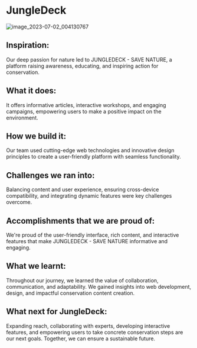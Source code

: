 # JungleDeck
![image_2023-07-02_004130767](https://github.com/vasuparmar03/JungleDeck/assets/105802362/311e53f7-687c-445e-b309-b2638d14c694)



## Inspiration:
Our deep passion for nature led to JUNGLEDECK - SAVE NATURE, a platform raising awareness, educating, and inspiring action for conservation. 

## What it does: 
It offers informative articles, interactive workshops, and engaging campaigns, empowering users to make a positive impact on the environment. 

## How we build it: 
Our team used cutting-edge web technologies and innovative design principles to create a user-friendly platform with seamless functionality. 

## Challenges we ran into: 
Balancing content and user experience, ensuring cross-device compatibility, and integrating dynamic features were key challenges overcome. 

## Accomplishments that we are proud of: 
We're proud of the user-friendly interface, rich content, and interactive features that make JUNGLEDECK - SAVE NATURE informative and engaging. 

## What we learnt:
Throughout our journey, we learned the value of collaboration, communication, and adaptability. We gained insights into web development, design, and impactful conservation content creation.

## What next for JungleDeck: 
Expanding reach, collaborating with experts, developing interactive features, and empowering users to take concrete conservation steps are our next goals. Together, we can ensure a sustainable future.
